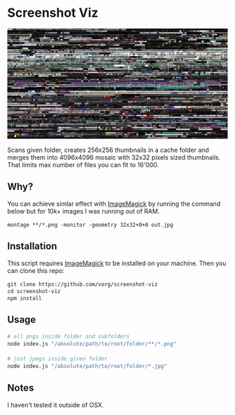 # Screenshot Viz

![](screenshot.jpg)

Scans given folder, creates 256x256 thumbnails in a cache folder and merges them into 4096x4096 mosaic with 32x32 pixels sized thumbnails. That limits max number of files you can fit to 16'000.

## Why?

You can achieve simlar effect with [ImageMagick](http://imagemagick.org/Usage/montage/) by running the command below but for 10k+ images I was running out of RAM.

```
montage **/*.png -monitor -geometry 32x32+0+0 out.jpg
```

## Installation

This script requires [ImageMagick](http://www.imagemagick.org/script/download.php) to be installed on your machine. Then you can clone this repo:

```
git clone https://github.com/vorg/screenshot-viz
cd screenshot-viz
npm install
```

## Usage

```bash
# all pngs inside folder and subfolders
node index.js "/absolute/path/to/root/folder/**/*.png"

# just jpegs inside given folder
node index.js "/absolute/path/to/root/folder/*.jpg"
```

## Notes

I haven't tested it outside of OSX.
